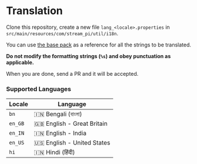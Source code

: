 # Translation

Clone this repository, create a new file `lang_<locale>.properties` in `src/main/resources/com/stream_pi/util/i18n`. 

You can use [the base pack](https://github.com/stream-pi/util/blob/master/src/main/resources/com/stream_pi/util/i18n/lang.properties) as a reference for all the strings to be translated. 

**Do not modify the formatting strings (`%s`) and obey punctuation as applicable.** 

When you are done, send a PR and it will be accepted. 

### Supported Languages

| Locale      | Language |
| ----------- | ----------- |
| `bn`        | 🇮🇳 Bengali (বাংলা)           |
| `en_GB`     | 🇬🇧 English - Great Britain  |
| `en_IN`     | 🇮🇳 English - India         |
| `en_US`     | 🇺🇸 English - United States         |
| `hi`        | 🇮🇳 Hindi (हिंदी)            |
